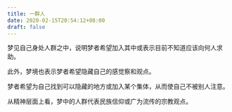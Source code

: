 ```yaml
---
title: 一群人
date: 2020-02-15T20:54:12+08:00
draft: false
---
```


梦见自己身处人群之中，说明梦者希望加入其中或表示目前不知道应该向何人求助。

此外，梦境也表示梦者希望隐藏自己的感觉察和观点。

梦者希望为自己找到可以隐藏的地方或加入某个集体，从而使自己不被别人注意。

从精神层面上看，梦中的人群代表民族信仰或广为流传的宗教观点。

